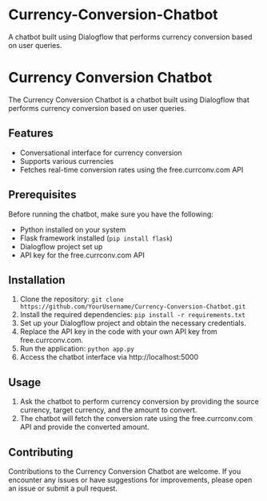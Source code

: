 # Currency-Conversion-Chatbot
A chatbot built using Dialogflow that performs currency conversion based on user queries.
# Currency Conversion Chatbot

The Currency Conversion Chatbot is a chatbot built using Dialogflow that performs currency conversion based on user queries.

## Features

- Conversational interface for currency conversion
- Supports various currencies
- Fetches real-time conversion rates using the free.currconv.com API

## Prerequisites

Before running the chatbot, make sure you have the following:

- Python installed on your system
- Flask framework installed (`pip install flask`)
- Dialogflow project set up
- API key for the free.currconv.com API

## Installation

1. Clone the repository: `git clone https://github.com/YourUsername/Currency-Conversion-Chatbot.git`
2. Install the required dependencies: `pip install -r requirements.txt`
3. Set up your Dialogflow project and obtain the necessary credentials.
4. Replace the API key in the code with your own API key from free.currconv.com.
5. Run the application: `python app.py`
6. Access the chatbot interface via http://localhost:5000

## Usage

1. Ask the chatbot to perform currency conversion by providing the source currency, target currency, and the amount to convert.
2. The chatbot will fetch the conversion rate using the free.currconv.com API and provide the converted amount.

## Contributing

Contributions to the Currency Conversion Chatbot are welcome. If you encounter any issues or have suggestions for improvements, please open an issue or submit a pull request.


